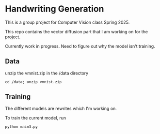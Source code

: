 # Handwriting Generation
This is a group project for Computer Vision class Spring 2025.

This repo contains the vector diffusion part that I am working on for the project.

Currently work in progress. Need to figure out why the model isn't training.

## Data
unzip the vmnist.zip in the /data directory

```
cd /data; unzip vmnist.zip
```

## Training

The different models are rewrites which I'm working on.

To train the current model, run

```
python main3.py
```
